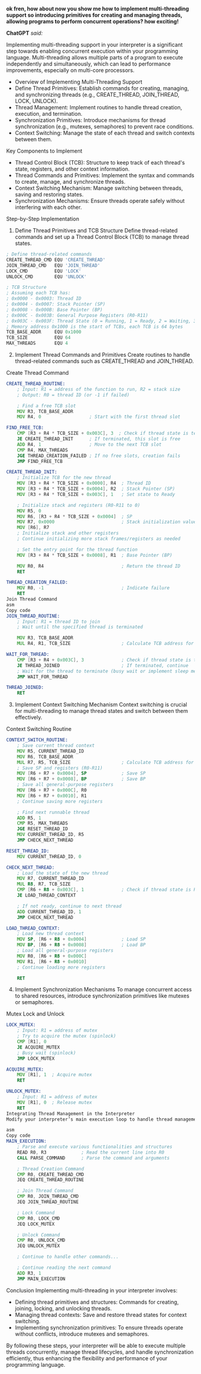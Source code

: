 **ok fren, how about now you show me how to implement multi-threading support so introducing primitives for creating and managing threads, allowing programs to perform concurrent operations? how exciting!**


**ChatGPT** _said:_

Implementing multi-threading support in your interpreter is a significant step towards enabling concurrent execution within your programming language. Multi-threading allows multiple parts of a program to execute independently and simultaneously, which can lead to performance improvements, especially on multi-core processors.

- Overview of Implementing Multi-Threading Support
- Define Thread Primitives: Establish commands for creating, managing, and synchronizing threads (e.g., CREATE_THREAD, JOIN_THREAD, LOCK, UNLOCK).
- Thread Management: Implement routines to handle thread creation, execution, and termination.
- Synchronization Primitives: Introduce mechanisms for thread synchronization (e.g., mutexes, semaphores) to prevent race conditions.
- Context Switching: Manage the state of each thread and switch contexts between them.

Key Components to Implement
- Thread Control Block (TCB): Structure to keep track of each thread's state, registers, and other context information.
- Thread Commands and Primitives: Implement the syntax and commands to create, manage, and synchronize threads.
- Context Switching Mechanism: Manage switching between threads, saving and restoring states.
- Synchronization Mechanisms: Ensure threads operate safely without interfering with each other.

Step-by-Step Implementation
1. Define Thread Primitives and TCB Structure
Define thread-related commands and set up a Thread Control Block (TCB) to manage thread states.

```asm
; Define thread-related commands
CREATE_THREAD_CMD EQU 'CREATE_THREAD'
JOIN_THREAD_CMD   EQU 'JOIN_THREAD'
LOCK_CMD          EQU 'LOCK'
UNLOCK_CMD        EQU 'UNLOCK'

; TCB Structure
; Assuming each TCB has:
; 0x0000 - 0x0003: Thread ID
; 0x0004 - 0x0007: Stack Pointer (SP)
; 0x0008 - 0x000B: Base Pointer (BP)
; 0x000C - 0x003B: General Purpose Registers (R0-R11)
; 0x003C - 0x003F: Thread State (0 = Running, 1 = Ready, 2 = Waiting, 3 = Terminated)
; Memory address 0x1000 is the start of TCBs, each TCB is 64 bytes
TCB_BASE_ADDR     EQU 0x1000
TCB_SIZE          EQU 64
MAX_THREADS       EQU 4
```

2. Implement Thread Commands and Primitives
Create routines to handle thread-related commands such as CREATE_THREAD and JOIN_THREAD.

Create Thread Command

```asm
CREATE_THREAD_ROUTINE:
    ; Input: R1 = address of the function to run, R2 = stack size
    ; Output: R0 = thread ID (or -1 if failed)

    ; Find a free TCB slot
    MOV R3, TCB_BASE_ADDR
    MOV R4, 0                  ; Start with the first thread slot

FIND_FREE_TCB:
    CMP [R3 + R4 * TCB_SIZE + 0x003C], 3  ; Check if thread state is terminated
    JE CREATE_THREAD_INIT      ; If terminated, this slot is free
    ADD R4, 1                  ; Move to the next TCB slot
    CMP R4, MAX_THREADS
    JGE THREAD_CREATION_FAILED ; If no free slots, creation fails
    JMP FIND_FREE_TCB

CREATE_THREAD_INIT:
    ; Initialize TCB for the new thread
    MOV [R3 + R4 * TCB_SIZE + 0x0000], R4  ; Thread ID
    MOV [R3 + R4 * TCB_SIZE + 0x0004], R2  ; Stack Pointer (SP)
    MOV [R3 + R4 * TCB_SIZE + 0x003C], 1   ; Set state to Ready

    ; Initialize stack and registers (R0-R11 to 0)
    MOV R5, 0
    MOV R6, [R3 + R4 * TCB_SIZE + 0x0004]  ; SP
    MOV R7, 0x0000                         ; Stack initialization value
    MOV [R6], R7
    ; Initialize stack and other registers
    ; Continue initializing more stack frames/registers as needed

    ; Set the entry point for the thread function
    MOV [R3 + R4 * TCB_SIZE + 0x0008], R1  ; Base Pointer (BP)

    MOV R0, R4                             ; Return the thread ID
    RET

THREAD_CREATION_FAILED:
    MOV R0, -1                             ; Indicate failure
    RET
Join Thread Command
asm
Copy code
JOIN_THREAD_ROUTINE:
    ; Input: R1 = thread ID to join
    ; Wait until the specified thread is terminated

    MOV R3, TCB_BASE_ADDR
    MUL R4, R1, TCB_SIZE                   ; Calculate TCB address for thread ID

WAIT_FOR_THREAD:
    CMP [R3 + R4 + 0x003C], 3              ; Check if thread state is terminated
    JE THREAD_JOINED                       ; If terminated, continue
    ; Wait for the thread to terminate (busy wait or implement sleep mechanism)
    JMP WAIT_FOR_THREAD

THREAD_JOINED:
    RET
```

3. Implement Context Switching Mechanism
Context switching is crucial for multi-threading to manage thread states and switch between them effectively.

Context Switching Routine

```asm
CONTEXT_SWITCH_ROUTINE:
    ; Save current thread context
    MOV R5, CURRENT_THREAD_ID
    MOV R6, TCB_BASE_ADDR
    MUL R7, R5, TCB_SIZE                   ; Calculate TCB address for current thread
    ; Save SP and registers (R0-R11)
    MOV [R6 + R7 + 0x0004], SP             ; Save SP
    MOV [R6 + R7 + 0x0008], BP             ; Save BP
    ; Save all general-purpose registers
    MOV [R6 + R7 + 0x000C], R0
    MOV [R6 + R7 + 0x0010], R1
    ; Continue saving more registers

    ; Find next runnable thread
    ADD R5, 1
    CMP R5, MAX_THREADS
    JGE RESET_THREAD_ID
    MOV CURRENT_THREAD_ID, R5
    JMP CHECK_NEXT_THREAD

RESET_THREAD_ID:
    MOV CURRENT_THREAD_ID, 0

CHECK_NEXT_THREAD:
    ; Load the state of the new thread
    MOV R7, CURRENT_THREAD_ID
    MUL R8, R7, TCB_SIZE
    CMP [R6 + R8 + 0x003C], 1              ; Check if thread state is Ready
    JE LOAD_THREAD_CONTEXT

    ; If not ready, continue to next thread
    ADD CURRENT_THREAD_ID, 1
    JMP CHECK_NEXT_THREAD

LOAD_THREAD_CONTEXT:
    ; Load new thread context
    MOV SP, [R6 + R8 + 0x0004]             ; Load SP
    MOV BP, [R6 + R8 + 0x0008]             ; Load BP
    ; Load all general-purpose registers
    MOV R0, [R6 + R8 + 0x000C]
    MOV R1, [R6 + R8 + 0x0010]
    ; Continue loading more registers

    RET
```

4. Implement Synchronization Mechanisms
To manage concurrent access to shared resources, introduce synchronization primitives like mutexes or semaphores.

Mutex Lock and Unlock

```asm
LOCK_MUTEX:
    ; Input: R1 = address of mutex
    ; Try to acquire the mutex (spinlock)
    CMP [R1], 0
    JE ACQUIRE_MUTEX
    ; Busy wait (spinlock)
    JMP LOCK_MUTEX

ACQUIRE_MUTEX:
    MOV [R1], 1  ; Acquire mutex
    RET

UNLOCK_MUTEX:
    ; Input: R1 = address of mutex
    MOV [R1], 0  ; Release mutex
    RET
Integrating Thread Management in the Interpreter
Modify your interpreter’s main execution loop to handle thread management commands:

asm
Copy code
MAIN_EXECUTION:
    ; Parse and execute various functionalities and structures
    READ R0, R3             ; Read the current line into R0
    CALL PARSE_COMMAND      ; Parse the command and arguments

    ; Thread Creation Command
    CMP R0, CREATE_THREAD_CMD
    JEQ CREATE_THREAD_ROUTINE

    ; Join Thread Command
    CMP R0, JOIN_THREAD_CMD
    JEQ JOIN_THREAD_ROUTINE

    ; Lock Command
    CMP R0, LOCK_CMD
    JEQ LOCK_MUTEX

    ; Unlock Command
    CMP R0, UNLOCK_CMD
    JEQ UNLOCK_MUTEX

    ; Continue to handle other commands...

    ; Continue reading the next command
    ADD R3, 1
    JMP MAIN_EXECUTION
```

Conclusion
Implementing multi-threading in your interpreter involves:

- Defining thread primitives and structures: Commands for creating, joining, locking, and unlocking threads.
- Managing thread contexts: Save and restore thread states for context switching.
- Implementing synchronization primitives: To ensure threads operate without conflicts, introduce mutexes and semaphores.

By following these steps, your interpreter will be able to execute multiple threads concurrently, manage thread lifecycles, and handle synchronization efficiently, thus enhancing the flexibility and performance of your programming language.
